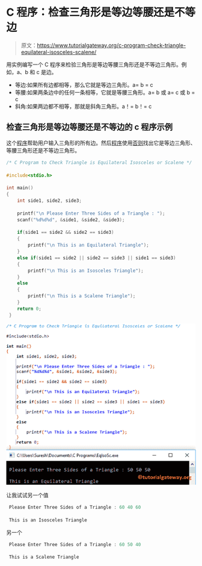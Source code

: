 # C 程序：检查三角形是等边等腰还是不等边

> 原文：<https://www.tutorialgateway.org/c-program-check-triangle-equilateral-isosceles-scalene/>

用实例编写一个 C 程序来检验三角形是等边等腰三角形还是不等边三角形。例如，a、b 和 c 是边。

*   等边:如果所有边都相等，那么它就是等边三角形。a= b = c
*   等腰:如果两条边中的任何一条相等，它就是等腰三角形。a= b 或 a= c 或 b = c
*   斜角:如果两边都不相等，那就是斜角三角形。a！= b！= c

## 检查三角形是等边等腰还是不等边的 c 程序示例

这个[程序](https://www.tutorialgateway.org/c-programming-examples/)帮助用户输入三角形的所有边。然后[程序](https://www.tutorialgateway.org/c-programming/)使用[否则](https://www.tutorialgateway.org/else-if-statement-in-c/)找出它是等边三角形、等腰三角形还是不等边三角形。

```c
/* C Program to Check Triangle is Equilateral Isosceles or Scalene */

#include<stdio.h>

int main()
{
	int side1, side2, side3;

  	printf("\n Please Enter Three Sides of a Triangle : ");
  	scanf("%d%d%d", &side1, &side2, &side3);

  	if(side1 == side2 && side2 == side3)
  	{
  		printf("\n This is an Equilateral Triangle");
 	}
 	else if(side1 == side2 || side2 == side3 || side1 == side3)
 	{
 		printf("\n This is an Isosceles Triangle");
	}
	else
	{
		printf("\n This is a Scalene Triangle");
	}  
 	return 0;
 }
```

![C Program to Check Triangle is Equilateral Isosceles or Scalene 1](img/4572d786a156fa7e4d2c7efdccf983fa.png)

让我试试另一个值

```c
 Please Enter Three Sides of a Triangle : 60 40 60

 This is an Isosceles Triangle
```

另一个

```c
 Please Enter Three Sides of a Triangle : 60 50 40

 This is a Scalene Triangle
```
